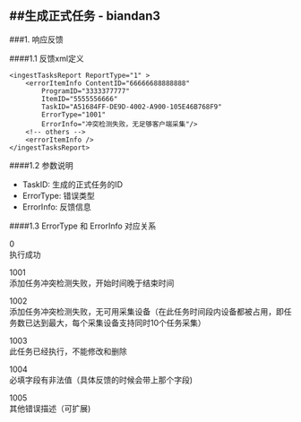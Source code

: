 ##生成正式任务 - biandan3
---

###1. 响应反馈	

####1.1 反馈xml定义

	<ingestTasksReport ReportType="1" >	 
		<errorItemInfo ContentID="66666688888888" 
			ProgramID="3333377777" 
			ItemID="5555556666" 
			TaskID="A51684FF-DE9D-4002-A900-105E46B768F9" 
			ErrorType="1001" 
			ErrorInfo="冲突检测失败，无足够客户端采集"/> 
		<!-- others -->
		<errorItemInfo />
	</ingestTasksReport>
	
####1.2 参数说明

* TaskID: 生成的正式任务的ID
* ErrorType: 错误类型
* ErrorInfo: 反馈信息

####1.3 ErrorType 和 ErrorInfo 对应关系

0  
执行成功	

1001  
添加任务冲突检测失败，开始时间晚于结束时间	

1002  
添加任务冲突检测失败，无可用采集设备（在此任务时间段内设备都被占用，即任务数已达到最大，每个采集设备支持同时10个任务采集）  	

1003  
此任务已经执行，不能修改和删除	

1004  
必填字段有非法值（具体反馈的时候会带上那个字段)	

1005  
其他错误描述（可扩展)	


 
 
 
 